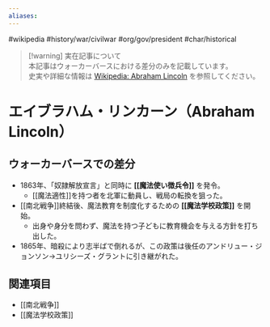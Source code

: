 ```yaml
---
aliases:
---
```

#wikipedia #history/war/civilwar #org/gov/president #char/historical  

> [!warning] 実在記事について  
> 本記事はウォーカーバースにおける差分のみを記載しています。  
> 史実や詳細な情報は [Wikipedia: Abraham Lincoln](https://ja.wikipedia.org/wiki/エイブラハム・リンカーン) を参照してください。  

# エイブラハム・リンカーン（Abraham Lincoln）

## ウォーカーバースでの差分
- 1863年、「奴隷解放宣言」と同時に **[[魔法使い徴兵令]]** を発令。  
  - [[魔法適性]]を持つ者を北軍に動員し、戦局の転換を狙った。  
- [[南北戦争]]終結後、魔法教育を制度化するための **[[魔法学校政策]]** を開始。  
  - 出身や身分を問わず、魔法を持つ子どもに教育機会を与える方針を打ち出した。  
- 1865年、暗殺により志半ばで倒れるが、この政策は後任のアンドリュー・ジョンソン→ユリシーズ・グラントに引き継がれた。  

## 関連項目
- [[南北戦争]]  
- [[魔法学校政策]]  
